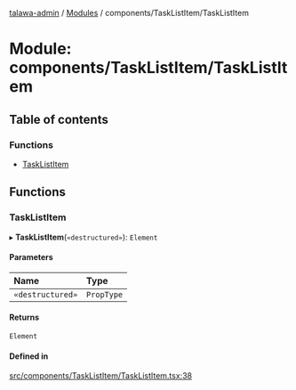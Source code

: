 [talawa-admin](../README.md) / [Modules](../modules.md) / components/TaskListItem/TaskListItem

# Module: components/TaskListItem/TaskListItem

## Table of contents

### Functions

- [TaskListItem](components_TaskListItem_TaskListItem.md#tasklistitem)

## Functions

### TaskListItem

▸ **TaskListItem**(`«destructured»`): `Element`

#### Parameters

| Name | Type |
| :------ | :------ |
| `«destructured»` | `PropType` |

#### Returns

`Element`

#### Defined in

[src/components/TaskListItem/TaskListItem.tsx:38](https://github.com/PalisadoesFoundation/talawa-admin/blob/b619a0d/src/components/TaskListItem/TaskListItem.tsx#L38)

